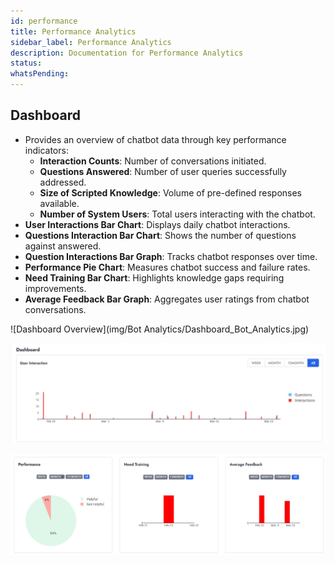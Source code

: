 ```yaml
---
id: performance
title: Performance Analytics
sidebar_label: Performance Analytics
description: Documentation for Performance Analytics
status: 
whatsPending: 
---
```


## Dashboard

- Provides an overview of chatbot data through key performance indicators:
  - **Interaction Counts**: Number of conversations initiated.
  - **Questions Answered**: Number of user queries successfully addressed.
  - **Size of Scripted Knowledge**: Volume of pre-defined responses available.
  - **Number of System Users**: Total users interacting with the chatbot.
- **User Interactions Bar Chart**: Displays daily chatbot interactions.
- **Questions Interaction Bar Chart**: Shows the number of questions against answered.
- **Question Interactions Bar Graph**: Tracks chatbot responses over time.
- **Performance Pie Chart**: Measures chatbot success and failure rates.
- **Need Training Bar Chart**: Highlights knowledge gaps requiring improvements.
- **Average Feedback Bar Graph**: Aggregates user ratings from chatbot conversations.

![Dashboard Overview](img/Bot Analytics/Dashboard_Bot_Analytics.jpg)

![User Interactions](../../static/img/Bot%20Analytics/User_Interaction.jpg)

![Training Needs](../../static/img/Bot%20Analytics/Train.jpg)
